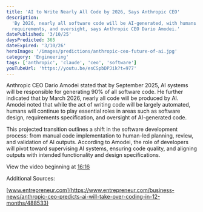 ```yaml
---
title: 'AI to Write Nearly All Code by 2026, Says Anthropic CEO'
description:
  'By 2026, nearly all software code will be AI-generated, with humans focusing on design,
  requirements, and oversight, says Anthropic CEO Dario Amodei.'
datePublished: '3/10/25'
daysPredicted: 365
dateExpired: '3/10/26'
heroImage: '/images/predictions/anthropic-ceo-future-of-ai.jpg'
category: 'Engineering'
tags: ['anthropic', 'claude', 'ceo', 'software']
youTubeUrl: 'https://youtu.be/esCSpbDPJik?t=977'
---
```


Anthropic CEO Dario Amodei stated that by September 2025, AI systems will be responsible for
generating 90% of all software code. He further indicated that by March 2026, nearly all code will
be produced by AI. Amodei noted that while the act of writing code will be largely automated, humans
will continue to play essential roles in areas such as software design, requirements specification,
and oversight of AI-generated code.

This projected transition outlines a shift in the software development process: from manual code
implementation to human-led planning, review, and validation of AI outputs. According to Amodei, the
role of developers will pivot toward supervising AI systems, ensuring code quality, and aligning
outputs with intended functionality and design specifications.

View the video beginning at [16:16](https://youtu.be/esCSpbDPJik?t=977)

Additional Sources:

[www.entrepreneur.com](https://www.entrepreneur.com/business-news/anthropic-ceo-predicts-ai-will-take-over-coding-in-12-months/488533)
